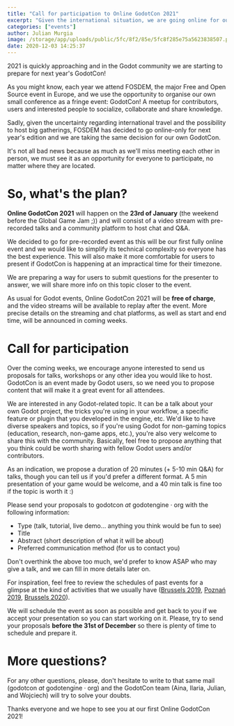 ```yaml
---
title: "Call for participation to Online GodotCon 2021"
excerpt: "Given the international situation, we are going online for our next Godot conference in 2021! Online GodotCon 2021 will happen on the 23rd of January 2021, with pre-recorded talks and then live Q&As with the speakers, as well as a dedicated chat platform for attendees to socialize together. We're now asking all interested users to send us proposals for talks, demos, etc. for the event."
categories: ["events"]
author: Julian Murgia
image: /storage/app/uploads/public/5fc/8f2/85e/5fc8f285e75a5623838507.png
date: 2020-12-03 14:25:37
---
```


2021 is quickly approaching and in the Godot community we are starting to prepare for next year's GodotCon!

As you might know, each year we attend FOSDEM, the major Free and Open Source event in Europe, and we use the opportunity to organise our own small conference as a fringe event: GodotCon! A meetup for contributors, users and interested people to socialize, collaborate and share knowledge.

Sadly, given the uncertainty regarding international travel and the possibility to host big gatherings, FOSDEM has decided to go online-only for next year's edition and we are taking the same decision for our own GodotCon.

It's not all bad news because as much as we'll miss meeting each other in person, we must see it as an opportunity for everyone to participate, no matter where they are located.

# So, what's the plan?

**Online GodotCon 2021** will happen on the **23rd of January** (the weekend before the Global Game Jam ;)) and will consist of a video stream with pre-recorded talks and a community platform to host chat and Q&A.

We decided to go for pre-recorded event as this will be our first fully online event and we would like to simplify its technical complexity so everyone has the best experience. This will also make it more comfortable for users to present if GodotCon is happening at an impractical time for their timezone.

We are preparing a way for users to submit questions for the presenter to answer, we will share more info on this topic closer to the event.

As usual for Godot events, Online GodotCon 2021 will be **free of charge**, and the video streams will be available to replay after the event. More precise details on the streaming and chat platforms, as well as start and end time, will be announced in coming weeks.

# Call for participation

Over the coming weeks, we encourage anyone interested to send us proposals for talks, workshops or any other idea you would like to host. GodotCon is an event made by Godot users, so we need you to propose content that will make it a great event for all attendees.

We are interested in any Godot-related topic. It can be a talk about your own Godot project, the tricks you're using in your workflow, a specific feature or plugin that you developed in the engine, etc. We'd like to have diverse speakers and topics, so if you're using Godot for non-gaming topics (education, research, non-game apps, etc.), you're also very welcome to share this with the community. Basically, feel free to propose anything that you think could be worth sharing with fellow Godot users and/or contributors.

As an indication, we propose a duration of 20 minutes (+ 5-10 min Q&A) for talks, though you can tell us if you'd prefer a different format. A 5 min presentation of your game would be welcome, and a 40 min talk is fine too if the topic is worth it :)

Please send your proposals to godotcon *at* godotengine *·* org with the following information:

* Type (talk, tutorial, live demo… anything you think would be fun to see)
* Title
* Abstract (short description of what it will be about)
* Preferred communication method (for us to contact you)

Don't overthink the above too much, we'd prefer to know ASAP who may give a talk, and we can fill in more details later on.

For inspiration, feel free to review the schedules of past events for a glimpse at the kind of activities that we usually have ([Brussels 2019](/article/schedule-godotcon-2019-brussels), [Poznań 2019](/article/schedule-godotcon-2019-poznan), [Brussels 2020](/article/schedule-godotcon-2020-brussels)).

We will schedule the event as soon as possible and get back to you if we accept your presentation so you can start working on it. Please, try to send your proposals **before the 31st of December** so there is plenty of time to schedule and prepare it.

# More questions?

For any other questions, please, don't hesitate to write to that same mail (godotcon *at* godotengine *·* org) and the GodotCon team (Aina, Ilaria, Julian, and Wojciech) will try to solve your doubts.

Thanks everyone and we hope to see you at our first Online GodotCon 2021!